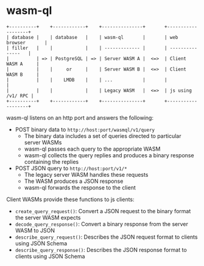 # wasm-ql

```
+----------+    +------------+    +---------------+       +-------------------+
| database |    | database   |    | wasm-ql       |       | web browser       |
| filler   |    |            |    | ------------- |       | ---------------   |
|          | => | PostgreSQL | => | Server WASM A |  <=>  | Client WASM A     |
|          |    |     or     |    | Server WASM B |  <=>  | Client WASM B     |
|          |    |    LMDB    |    | ...           |       |                   |
|          |    |            |    | Legacy WASM   |  <=>  | js using /v1/ RPC |
+----------+    +------------+    +---------------+       +-------------------+
```

wasm-ql listens on an http port and answers the following:
* POST binary data to `http://host:port/wasmql/v1/query`
  * The binary data includes a set of queries directed to particular server WASMs
  * wasm-ql passes each query to the appropriate WASM
  * wasm-ql collects the query replies and produces a binary response containing the replies
* POST JSON query to `http://host:port/v1/*`
  * The legacy server WASM handles these requests
  * The WASM produces a JSON response
  * wasm-ql forwards the response to the client

Client WASMs provide these functions to js clients:
* `create_query_request()`: Convert a JSON request to the binary format the server WASM expects
* `decode_query_response()`: Convert a binary response from the server WASM to JSON
* `describe_query_request()`: Describes the JSON request format to clients using JSON Schema
* `describe_query_response()`: Describes the JSON response format to clients using JSON Schema
